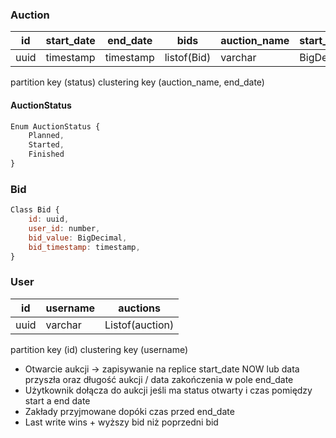 ### Auction
| id   | start_date | end_date  | bids        | auction_name | start_price | status              | auction_winner |
| ---- | ---------- | --------- | ----------- | ------------ | ----------- | ------------------- | -------------- |
| uuid | timestamp | timestamp | listof(Bid) | varchar      | BigDecimal  | Enum(AuctionStatus) | User           |

partition key (status)
clustering key (auction_name, end_date)

#### AuctionStatus
```js
Enum AuctionStatus {
    Planned,
    Started,
    Finished
}
```

### Bid
```js
Class Bid {
    id: uuid,
    user_id: number,
    bid_value: BigDecimal,
    bid_timestamp: timestamp,
}
```

### User
| id   | username | auctions        |
| ---- | -------- | --------------- |
| uuid | varchar  | Listof(auction) |

partition key (id)
clustering key (username)


- Otwarcie aukcji -> zapisywanie na replice start_date NOW lub data przyszła oraz długość aukcji / data zakończenia w pole end_date
- Użytkownik dołącza do aukcji jeśli ma status otwarty i czas pomiędzy start a end date
- Zakłady przyjmowane dopóki czas przed end_date
- Last write wins + wyższy bid niż poprzedni bid